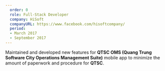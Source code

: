 ```yaml
---
  order: 0
  role: Full-Stack Developer
  company: HiSoft
  companyURL: https://www.facebook.com/hisoftcompany/
  period:
  - March 2017
  - September 2017
---
```


<p>
  Maintained and developed new features
  for <b>QTSC OMS (Quang Trung Software City Operations Management Suite)</b> mobile
  app to minimize the amount of paperwork and procedure
  for <b>QTSC</b>.
</p>
